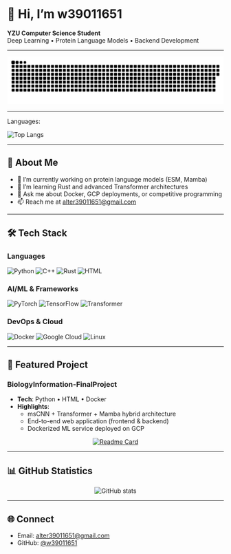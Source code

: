 # 👋 Hi, I’m w39011651

**YZU Computer Science Student**  
Deep Learning • Protein Language Models • Backend Development

---

![](https://raw.githubusercontent.com/w39011651/w39011651/output/github-snake.svg)

---

Languages:

![Top Langs](https://github-readme-stats.vercel.app/api/top-langs/?username=w39011651&layout=compact&theme=vue)

---

## 📖 About Me

- 🔭 I’m currently working on protein language models (ESM, Mamba)  
- 🌱 I’m learning Rust and advanced Transformer architectures  
- 💬 Ask me about Docker, GCP deployments, or competitive programming  
- 📫 Reach me at [alter39011651@gmail.com](mailto:alter39011651@gmail.com)

---

## 🛠️ Tech Stack

### Languages
![Python](https://img.shields.io/badge/Python-3776AB?style=for-the-badge&logo=python&logoColor=white)
![C++](https://img.shields.io/badge/C%2B%2B-00599C?style=for-the-badge&logo=c%2B%2B&logoColor=white)
![Rust](https://img.shields.io/badge/Rust-000000?style=for-the-badge&logo=rust&logoColor=white)
![HTML](https://img.shields.io/badge/HTML5-E34F26?style=for-the-badge&logo=html5&logoColor=white)

### AI/ML & Frameworks
![PyTorch](https://img.shields.io/badge/PyTorch-EE4C2C?style=for-the-badge&logo=pytorch&logoColor=white)
![TensorFlow](https://img.shields.io/badge/TensorFlow-FF6F00?style=for-the-badge&logo=tensorflow&logoColor=white)
![Transformer](https://img.shields.io/badge/🤗_Transformers-FFD21E?style=for-the-badge)

### DevOps & Cloud
![Docker](https://img.shields.io/badge/Docker-2496ED?style=for-the-badge&logo=docker&logoColor=white)
![Google Cloud](https://img.shields.io/badge/Google_Cloud-4285F4?style=for-the-badge&logo=google-cloud&logoColor=white)
![Linux](https://img.shields.io/badge/Linux-FCC624?style=for-the-badge&logo=linux&logoColor=black)

---

## 🔭 Featured Project

### BiologyInformation-FinalProject  
- **Tech**: Python • HTML • Docker  
- **Highlights**:  
  - msCNN + Transformer + Mamba hybrid architecture  
  - End-to-end web application (frontend & backend)  
  - Dockerized ML service deployed on GCP

<div align="center">
  
[![Readme Card](https://github-readme-stats.vercel.app/api/pin/?username=w39011651&repo=BiologyInformation-FinalProject&theme=radical&hide_border=true)](https://github.com/w39011651/BiologyInformation-FinalProject)

</div>

---

## 📊 GitHub Statistics

<p align="center">
  <img src="https://github-readme-stats.vercel.app/api?username=w39011651&show_icons=true&theme=vue&hide_border=true" alt="GitHub stats"/>
</p>

---

## 🌐 Connect

- Email: [alter39011651@gmail.com](mailto:alter39011651@gmail.com)  
- GitHub: [@w39011651](https://github.com/w39011651)  
